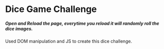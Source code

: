 # Dice Game Challenge

##### Open and Reload the page, everytime you reload it will randomly roll the dice images.

Used DOM manipulation and JS to create this dice challenge.
